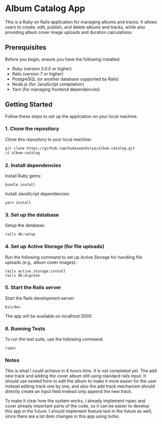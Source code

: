 # Album Catalog App

This is a Ruby on Rails application for managing albums and tracks. It allows users to create, edit, publish, and delete albums and tracks, while also providing album cover image uploads and duration calculations.

## Prerequisites

Before you begin, ensure you have the following installed:

- Ruby (version 3.0.0 or higher)
- Rails (version 7 or higher)
- PostgreSQL (or another database supported by Rails)
- Node.js (for JavaScript compilation)
- Yarn (for managing frontend dependencies)

## Getting Started

Follow these steps to set up the application on your local machine.

### 1. Clone the repository

Clone this repository to your local machine:

```bash
git clone https://github.com/hudaswanditya/album-catalog.git
cd album-catalog
```

### 2. Install dependencies
Install Ruby gems:

```
bundle install
```
Install JavaScript dependencies:
```
yarn install
```

### 3. Set up the database
Setup the database:
```
rails db:setup
```

### 4. Set up Active Storage (for file uploads)
Run the following command to set up Active Storage for handling file uploads (e.g., album cover images):

```
rails active_storage:install
rails db:migrate
```
### 5. Start the Rails server
Start the Rails development server:
```
bin/dev
```
The app will be available on localhost:3000

### 6. Running Tests
To run the test suite, use the following command:
```
rspec
```
### Notes
This is what I could achieve in 4 hours time. It is not completed yet. The add new track and adding the cover album still using standard rails input. It should use nested form to edit the album to make it more easier for the user instead editing track one by one, and also the add track mechanism should directly create an input field instead only append the new track.

To make it clear how the system works, i already implement rspec and cover already important parts of the code, so it can be easier to develop this app in the future. I should implement feature test in the future as well, since there are a lot dom changes in this app using turbo.